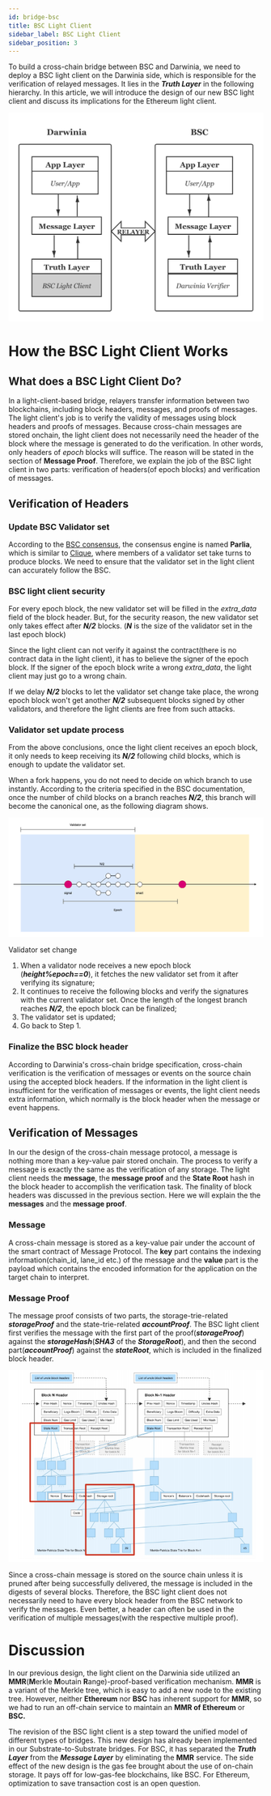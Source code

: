 ```yaml
---
id: bridge-bsc
title: BSC Light Client
sidebar_label: BSC Light Client
sidebar_position: 3
---
```


To build a cross-chain bridge between BSC and Darwinia, we need to deploy a BSC light client on the Darwinia side, which is responsible for the verification of relayed messages. It lies in the ***Truth Layer*** in the following hierarchy. In this article, we will introduce the design of our new BSC light client and discuss its implications for the Ethereum light client. 

![Layered Bridge Architecture](../../../assets/bridge_knowledge_base/bsc_light_client_01.png)

# How the BSC Light Client Works

## What does a BSC Light Client Do?

In a light-client-based bridge, relayers transfer information between two blockchains, including block headers, messages, and proofs of messages. The light client's job is to verify the validity of messages using block headers and proofs of messages. Because cross-chain messages are stored onchain, the light client does not necessarily need the header of the block where the message is generated to do the verification. In other words, only headers of *epoch* blocks will suffice. The reason will be stated in the section of  **Message Proof**. Therefore, we explain the job of the BSC light client in two parts: verification of headers(of epoch blocks) and verification of messages. 

## Verification of Headers

### Update BSC Validator set

According to the [BSC consensus](https://docs.binance.org/smart-chain/guides/concepts/consensus.html), the consensus engine is named **Parlia**, which is similar to [Clique](https://ethereum-magicians.org/t/eip-225-clique-proof-of-authority-consensus-protocol/1853), where members of a validator set take turns to produce blocks. We need to ensure that the validator set in the light client can accurately follow the BSC.

### BSC light client security

For every epoch block, the new validator set will be filled in the *extra_data* field of the block header. But, for the security reason, the new validator set only takes effect after _**N/2**_ blocks. (_**N**_ is the size of the validator set in the last epoch block)

Since the light client can not verify it against the contract(there is no contract data in the light client), it has to believe the signer of the epoch block. If the signer of the epoch block write a wrong *extra_data*, the light client may just go to a wrong chain. 

If we delay _**N/2**_ blocks to let the validator set change take place, the wrong epoch block won't get another _**N/2**_ subsequent blocks signed by other validators, and therefore the light clients are free from such attacks.

### Validator set update process

From the above conclusions, once the light client receives an epoch block, it only needs to keep receiving its _**N/2**_ following child blocks, which is enough to update the validator set.

When a fork happens, you do not need to decide on which branch to use instantly. According to the criteria specified in the BSC documentation, once the number of child blocks on a branch reaches _**N/2**_, this branch will become the canonical one, as the following diagram shows.

![Validator set change](../../../assets/bridge_knowledge_base/bsc_light_client_02.png)

Validator set change

1. When a validator node receives a new epoch block (_**height%epoch==0**_), it fetches the new validator set from it after verifying its signature;
2. It continues to receive the following blocks and verify the signatures with the current validator set. Once the length of the longest branch reaches _**N/2**_, the epoch block can be finalized;
3. The validator set is updated;
4. Go back to Step 1.

### Finalize the BSC block header

According to Darwinia's cross-chain bridge specification, cross-chain verification is the verification of messages or events on the source chain using the accepted  block headers. If the information in the light client is insufficient for the verification of messages or events, the light client needs extra information, which normally is the block header when the message or event happens.

## Verification of Messages

In our the design of the cross-chain message protocol, a message is nothing more than a key-value pair stored onchain. The process to verify a message is exactly the same as the verification of any storage. The light client needs the **message**, the **message proof** and the **State Root** hash in the block header to accomplish the verification task. The finality of block headers was discussed in the previous section. Here we will explain the the **messages** and the **message proof**.

### Message

A cross-chain message is stored as a key-value pair under the account of the smart contract of Message Protocol. The **key** part contains the indexing information(chain_id, lane_id etc.) of the message and the **value** part is the payload which contains the encoded information for the application on the target chain to interpret. 

### Message Proof

The message proof consists of two parts, the storage-trie-related ***storageProof*** and the state-trie-related ***accountProof***. The BSC light client first verifies the message with the first part of the proof(***storageProof***) against the ***storageHash***(***SHA3*** of the ***StorageRoot***), and then the second part(***accountProof***) against the ***stateRoot***, which is included in the finalized block header. 

![message_proof](../../../assets/bridge_knowledge_base/bsc_light_client_03.png)

Since a cross-chain message is stored on the source chain unless it is pruned after being successfully delivered, the message is included in the digests of several blocks. Therefore, the BSC light client does not necessarily need to have every block header from the BSC network to verify the messages. Even better, a header can often be used in the verification of multiple messages(with the respective multiple proof).

# Discussion

In our previous design, the light client on the Darwinia side utilized an **MMR**(**M**erkle **M**outain **R**ange)-proof-based verification mechanism. **MMR** is a variant of the Merkle tree, which is easy to add a new node to the existing tree. However, neither **Ethereum** nor **BSC** has inherent support for **MMR**, so we had to run an off-chain service to maintain an **MMR of Ethereum** or **BSC.**

The revision of the BSC light client is a step toward the unified model of different types of bridges. This new design has already been implemented in our Substrate-to-Substrate bridges. For BSC, it has separated the ***Truth Layer*** from the ***Message Layer*** by eliminating the **MMR** service. The side effect of the new design is the gas fee brought about the use of on-chain storage. It pays off for low-gas-fee blockchains, like BSC. For Ethereum, optimization to save transaction cost is an open question.